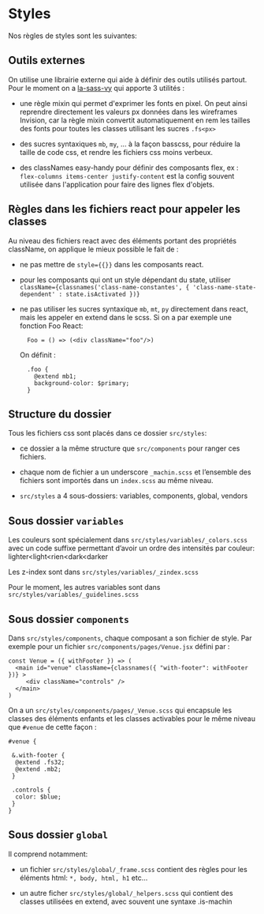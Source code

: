 # Styles

Nos règles de styles sont les suivantes:

## Outils externes

On utilise une librairie externe qui aide à définir des outils utilisés partout. Pour le moment on a [la-sass-vy](https://www.npmjs.com/package/la-sass-vy) qui apporte 3 utilités :

  - une règle mixin qui permet d'exprimer les fonts en pixel. On peut ainsi reprendre directement les valeurs px données dans les wireframes Invision, car la règle mixin convertit automatiquement en rem les tailles des fonts pour toutes les classes utilisant les sucres `.fs<px>`

  - des sucres syntaxiques `mb`, `my`, ... à la façon basscss, pour réduire la taille de code css, et rendre les fichiers css moins verbeux.

  - des classNames easy-handy pour définir des composants flex, ex : `flex-columns items-center justify-content` est la config souvent utilisée dans l'application pour faire des lignes flex d'objets.

## Règles dans les fichiers react pour appeler les classes

Au niveau des fichiers react avec des éléments portant des propriétés className, on applique le mieux possible le fait de :

  - ne pas mettre de `style={{}}` dans les composants react.

  - pour les composants qui ont un style dépendant du state, utiliser `className={classnames('class-name-constantes', { 'class-name-state-dependent' : state.isActivated })}`

  - ne pas utiliser les sucres syntaxique `mb`, `mt`, `py` directement dans react, mais les appeler en extend dans le scss. Si on a par exemple une fonction Foo React:
    ```
      Foo = () => (<div className="foo"/>)
    ```
    On définit :
    ```
      .foo {
        @extend mb1;
        background-color: $primary;
      }
    ```

## Structure du dossier

Tous les fichiers css sont placés dans ce dossier `src/styles`:

  - ce dossier a la même structure que `src/components` pour ranger ces fichiers.

  - chaque nom de fichier a un underscore `_machin.scss` et l’ensemble des fichiers sont importés dans un `index.scss` au même niveau.

  - `src/styles` a 4 sous-dossiers: variables, components, global, vendors


## Sous dossier `variables`

Les couleurs sont spécialement dans `src/styles/variables/_colors.scss` avec un code suffixe permettant d’avoir un ordre des intensités par couleur: lighter<light<rien<dark<darker

Les z-index sont dans `src/styles/variables/_zindex.scss`

Pour le moment, les autres variables sont dans `src/styles/variables/_guidelines.scss`


## Sous dossier `components`

Dans `src/styles/components`, chaque composant a son fichier de style. Par exemple pour un fichier `src/components/pages/Venue.jsx` défini par :

```
const Venue = ({ withFooter }) => (
  <main id="venue" className={classnames({ "with-footer": withFooter })} >
     <div className="controls" />
  </main>
)
```

On a un `src/styles/components/pages/_Venue.scss` qui encapsule les classes des éléments enfants et les classes activables pour le même niveau que `#venue` de cette façon :

```
#venue {

 &.with-footer {
  @extend .fs32;
  @extend .mb2;
 }

 .controls {
  color: $blue;
 }
}
```


## Sous dossier `global`

Il comprend notamment:

  - un fichier `src/styles/global/_frame.scss` contient des règles pour les éléments html: `*, body, html, h1` etc…

  - un autre ficher `src/styles/global/_helpers.scss` qui contient des classes utilisées en extend, avec souvent une syntaxe .is-machin
